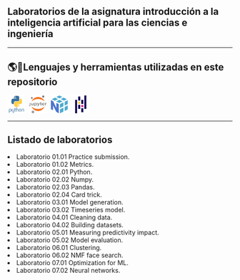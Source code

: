 <style>
a{
text-decoration: none;
}
</style>

<h2>Laboratorios de la asignatura introducción a la inteligencia artificial para las ciencias e ingeniería</h2>

---

<div align="left">
    <h2>🌎🔨Lenguajes y herramientas utilizadas en este repositorio</h2>
    <div>
        <img src="https://github.com/devicons/devicon/blob/master/icons/python/python-original-wordmark.svg" title="Python" alt="Python" width="40" height="40" />&nbsp;
        <img src="https://github.com/devicons/devicon/blob/master/icons/jupyter/jupyter-original-wordmark.svg" title="Jupyter" alt="Jupyter" width="40" height="40" />&nbsp;
        <img src="https://github.com/devicons/devicon/blob/master/icons/numpy/numpy-original.svg" title="Numpy" alt="Numpy" width="40" height="40" />&nbsp;
        <img src="https://github.com/devicons/devicon/blob/master/icons/pandas/pandas-original.svg" title="Pandas" alt="Pandas" width="40" height="40" />&nbsp;
    </div>
</div>

---

<h2>Listado de laboratorios</h2>
<li><a href="https://github.com/santiagoramirez10/Asignatura_inteligencia_artificial/blob/main/LAB%2001.01%20-%20PRACTICE%20SUBMISSION.ipynb">Laboratorio 01.01 Practice submission.</a></li>
<li><a href="https://github.com/santiagoramirez10/Asignatura_inteligencia_artificial/blob/main/LAB%2001.02%20-%20METRICS.ipynb">Laboratorio 01.02 Metrics.</a></li>
<li><a href="https://github.com/santiagoramirez10/Asignatura_inteligencia_artificial/blob/main/LAB%2002.01%20-%20PYTHON.ipynb">Laboratorio 02.01 Python.</a></li>
<li><a href="https://github.com/santiagoramirez10/Asignatura_inteligencia_artificial/blob/main/LAB%2002.02%20-%20NUMPY.ipynb">Laboratorio 02.02 Numpy.</a></li>
<li><a href="https://github.com/santiagoramirez10/Asignatura_inteligencia_artificial/blob/main/LAB%2002.03%20-%20PANDAS.ipynb">Laboratorio 02.03 Pandas.</a></li>
<li><a href="https://github.com/santiagoramirez10/Asignatura_inteligencia_artificial/blob/main/LAB%2002.04%20-%20CARD%20TRICK.ipynb">Laboratorio 02.04 Card trick.</a></li>
<li><a href="https://github.com/santiagoramirez10/Asignatura_inteligencia_artificial/blob/main/LAB%2003.01%20-%20MODEL%20GENERATION.ipynb">Laboratorio 03.01 Model generation.</a></li>
<li><a href="https://github.com/santiagoramirez10/Asignatura_inteligencia_artificial/blob/main/LAB%2003.02%20-%20TIMESERIES%20MODEL.ipynb">Laboratorio 03.02 Timeseries model.</a></li>
<li><a href="https://github.com/santiagoramirez10/Asignatura_inteligencia_artificial/blob/main/LAB%2004.01%20-%20CLEANING%20DATA.ipynb">Laboratorio 04.01 Cleaning data.</a></li>
<li><a href="https://github.com/santiagoramirez10/Asignatura_inteligencia_artificial/blob/main/LAB%2004.02%20-%20BUILDING%20DATASETS.ipynb">Laboratorio 04.02 Building datasets.</a></li>
<li><a href="https://github.com/santiagoramirez10/Asignatura_inteligencia_artificial/blob/main/LAB%2005.01%20-%20MEASURING%20PREDICTIVITY%20IMPACT.ipynb">Laboratorio 05.01 Measuring predictivity impact.</a></li>
<li><a href="https://github.com/santiagoramirez10/Asignatura_inteligencia_artificial/blob/main/LAB%2005.02%20-%20MODEL%20EVALUATION.ipynb">Laboratorio 05.02 Model evaluation.</a></li>
<li><a href="https://github.com/santiagoramirez10/Asignatura_inteligencia_artificial/blob/main/LAB%2006.01%20-%20CLUSTERING.ipynb">Laboratorio 06.01 Clustering.</a></li>
<li><a href="https://github.com/santiagoramirez10/Asignatura_inteligencia_artificial/blob/main/LAB%2006.02%20-%20NMF%20FACE%20SEARCH.ipynb">Laboratorio 06.02 NMF face search.</a></li>
<li><a href="https://github.com/santiagoramirez10/Asignatura_inteligencia_artificial/blob/main/LAB%2007.01%20-%20OPTIMIZATION%20FOR%20ML.ipynb">Laboratorio 07.01 Optimization for ML.</a></li>
<li><a href="https://github.com/santiagoramirez10/Asignatura_inteligencia_artificial/blob/main/LAB%2007.02%20-%20NEURAL%20NETWORKS.ipynb">Laboratorio 07.02 Neural networks.</a></li>
